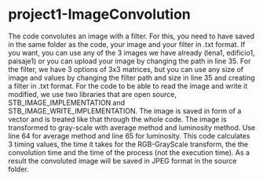# project1-ImageConvolution
The code convolutes an image with a filter.
For this, you need to have saved in the same folder as the code, your image and your filter in .txt format.
If you want, you can use any of the 3 images we have already (lena1, edificio1, paisaje1) or you can upload your image by changing the path in line 35.
For the filter, we have 3 options of 3x3 matrices, but you can use any size of image and values by changing the filter path and size in line 35 and creating a filter in .txt format.
For the code to be able to read the image and write it modified, we use two libraries that are open source, STB_IMAGE_IMPLEMENTATION and STB_IMAGE_WRITE_IMPLEMENTATION.
The image is saved in form of a vector and is treated like that through the whole code.
The image is transformed to gray-scale with average method and luminosity method. Use line 64 for average method and line 65 for luminosity.
This code calculates 3 timing values, the time it takes for the RGB-GrayScale transform, the the convolution time and the time of the process (not the execution time).
As a result the convoluted image will be saved in JPEG format in the source folder.
